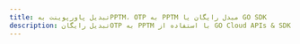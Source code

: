 ---title: تبدیل پاورپوینت بهPPTM، OTP به PPTM مبدل رایگان یا GO SDKdescription: تبدیل رایگانOTP به PPTM با استفاده از GO Cloud APIs & SDK. همچنین اسناد Microsoft PowerPoint را در Cloud ایجاد، ویرایش و رندر کنید.---